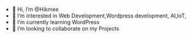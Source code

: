 - 👋 Hi, I’m @Hikmee
- 👀 I’m interested in Web Development,Wordpress development, AI,IoT,
- 🌱 I’m currently learning WordPress
- 💞️ I’m looking to collaborate on my Projects

<!---
Hikmee/Hikmee is a ✨ special ✨ repository because its `README.md` (this file) appears on your GitHub profile.
You can click the Preview link to take a look at your changes.
--->
